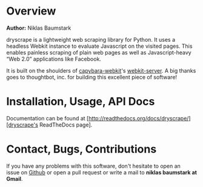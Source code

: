 # Overview

**Author:** Niklas Baumstark

dryscrape is a lightweight web scraping library for Python. It uses a 
headless Webkit instance to evaluate Javascript on the visited pages. This 
enables painless scraping of plain web pages as well as Javascript-heavy 
“Web 2.0” applications like
Facebook.

It is built on the shoulders of
[capybara-webkit](https://github.com/thoughtbot/capybara-webkit)'s 
[webkit-server](https://github.com/niklasb/webkit-server). A big thanks goes 
to thoughtbot, inc. for building this excellent piece of software!

# Installation, Usage, API Docs

Documentation can be found at 
[http://readthedocs.org/docs/dryscrape/][dryscrape's ReadTheDocs page].

# Contact, Bugs, Contributions

If you have any problems with this software, don't hesitate to open an    
issue on [Github](https://github.com/niklasb/dryscrape) or open a pull 
request or write a mail to **niklas baumstark at Gmail**.
